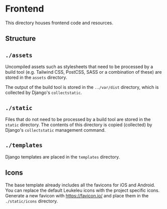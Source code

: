 # Frontend

This directory houses frontend code and resources.

## Structure

## `./assets`

Uncompiled assets such as stylesheets that need to be processed by a build tool (e.g. Tailwind CSS, PostCSS, SASS or
a combination of these) are stored in the `assets` directory.

The output of the build tool is stored in the `../var/dist` directory, which is collected by Django's `collectstatic`.

## `./static`

Files that do not need to be processed by a build tool are stored in the `static` directory.
The contents of this directory is copied (collected) by Django's `collectstatic` management command.

## `./templates`

Django templates are placed in the `templates` directory.

## Icons

The base template already includes all the favicons for iOS and Android. You can replace the default Leukeleu icons
with the project specific icons. Generate a new favicon with https://favicon.io/ and place them in the `./static/icons`
directory.
